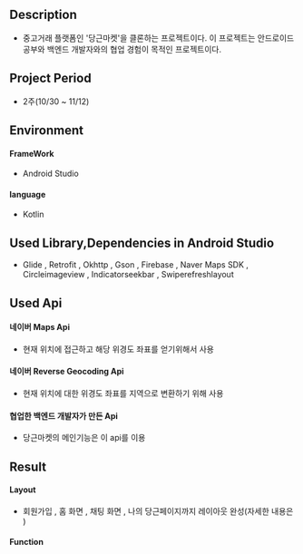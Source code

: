## Description
- 중고거래 플랫폼인 '당근마켓'을 클론하는 프로젝트이다. 이 프로젝트는 안드로이드 공부와 백엔드 개발자와의 협업 경험이 목적인 프로젝트이다.
## Project Period
- 2주(10/30 ~ 11/12)
## Environment
#### FrameWork
- Android Studio
#### language
- Kotlin

## Used Library,Dependencies in Android Studio
- Glide , Retrofit , Okhttp , Gson , Firebase , Naver Maps SDK , Circleimageview , Indicatorseekbar , Swiperefreshlayout

## Used Api
#### 네이버 Maps Api
- 현재 위치에 접근하고 해당 위경도 좌표를 얻기위해서 사용 
#### 네이버 Reverse Geocoding Api
- 현재 위치에 대한 위경도 좌표를 지역으로 변환하기 위해 사용
#### 협업한 백엔드 개발자가 만든 Api
- 당근마켓의 메인기능은 이 api를 이용 

## Result
#### Layout
- 회원가입 , 홈 화면 , 채팅 화면 , 나의 당근페이지까지 레이아웃 완성(자세한 내용은 )
#### Function
